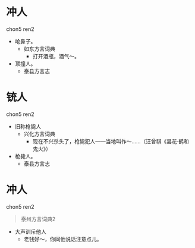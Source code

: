 # 冲人
chon5 ren2
+ 呛鼻子。
  * 如东方言词典
    - 打开酒瓶，酒气～。
+ 顶撞人。
  * 泰县方言志

# 铳人
chon5 ren2
+ 旧称枪毙人
  * 兴化方言词典
    - 现在不兴杀头了，枪毙犯人——当地叫作～……（汪曾祺《昙花·鹤和鬼火》）
+ 枪毙人。
  * 泰县方言志


# 冲人
chon5 ren2
> 泰州方言词典2
- 大声训斥他人
  - 老钱好～，你同他说话注意点儿。